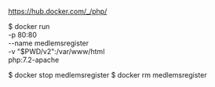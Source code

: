 https://hub.docker.com/_/php/

$ docker run \
    -p 80:80 \
    --name medlemsregister \
    -v "$PWD/v2":/var/www/html \
    php:7.2-apache

$ docker stop medlemsregister
$ docker rm medlemsregister
